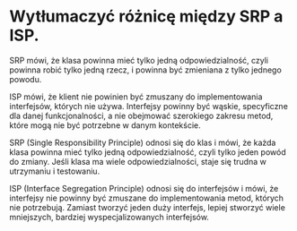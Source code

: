 # Wytłumaczyć różnicę między SRP a ISP.
SRP mówi, że klasa powinna mieć tylko jedną odpowiedzialność, czyli powinna robić tylko jedną rzecz, i powinna być zmieniana z tylko jednego powodu.

ISP mówi, że klient nie powinien być zmuszany do implementowania interfejsów, których nie używa. Interfejsy powinny być wąskie, specyficzne dla danej funkcjonalności, a nie obejmować szerokiego zakresu metod, które mogą nie być potrzebne w danym kontekście.

SRP (Single Responsibility Principle) odnosi się do klas i mówi, że każda klasa powinna mieć tylko jedną odpowiedzialność, czyli tylko jeden powód do zmiany. Jeśli klasa ma wiele odpowiedzialności, staje się trudna w utrzymaniu i testowaniu.

ISP (Interface Segregation Principle) odnosi się do interfejsów i mówi, że interfejsy nie powinny być zmuszane do implementowania metod, których nie potrzebują. Zamiast tworzyć jeden duży interfejs, lepiej stworzyć wiele mniejszych, bardziej wyspecjalizowanych interfejsów.